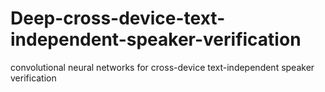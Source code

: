# Deep-cross-device-text-independent-speaker-verification
convolutional neural networks for cross-device text-independent speaker verification

